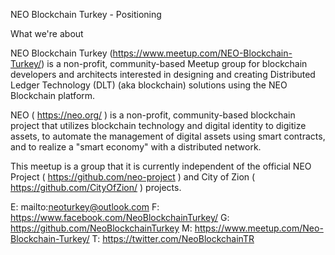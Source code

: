 NEO Blockchain Turkey - Positioning

What we're about

NEO Blockchain Turkey (https://www.meetup.com/NEO-Blockchain-Turkey/) is a non-profit, community-based Meetup group for blockchain developers and architects interested in designing and creating Distributed Ledger Technology (DLT) (aka blockchain) solutions using the NEO Blockchain platform.

NEO ( https://neo.org/ ) is a non-profit, community-based blockchain project that utilizes blockchain technology and digital identity to digitize assets, to automate the management of digital assets using smart contracts, and to realize a "smart economy" with a distributed network.

This meetup is a group that it is currently independent of the official NEO Project ( https://github.com/neo-project ) and City of Zion ( https://github.com/CityOfZion/ ) projects.

E: mailto:neoturkey@outlook.com
F: https://www.facebook.com/NeoBlockchainTurkey/
G: https://github.com/NeoBlockchainTurkey
M: https://www.meetup.com/Neo-Blockchain-Turkey/
T: https://twitter.com/NeoBlockchainTR